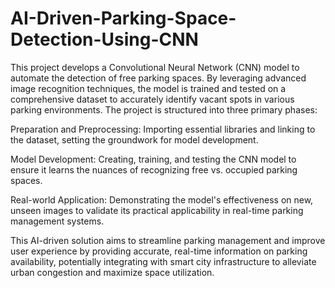 # AI-Driven-Parking-Space-Detection-Using-CNN
This project develops a Convolutional Neural Network (CNN) model to automate the detection of free parking spaces. By leveraging advanced image recognition techniques, the model is trained and tested on a comprehensive dataset to accurately identify vacant spots in various parking environments. The project is structured into three primary phases:

Preparation and Preprocessing: Importing essential libraries and linking to the dataset, setting the groundwork for model development.

Model Development: Creating, training, and testing the CNN model to ensure it learns the nuances of recognizing free vs. occupied parking spaces.

Real-world Application: Demonstrating the model's effectiveness on new, unseen images to validate its practical applicability in real-time parking management systems.

This AI-driven solution aims to streamline parking management and improve user experience by providing accurate, real-time information on parking availability, potentially integrating with smart city infrastructure to alleviate urban congestion and maximize space utilization.
